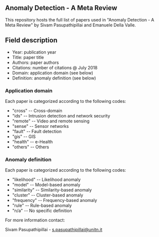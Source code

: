 ## Anomaly Detection - A Meta Review

This repository hosts the full list of papers used in "Anomaly Detection - A Meta Review" by Sivam Pasupathipillai and Emanuele Della Valle.

## Field description
- Year: publication year
- Title: paper title
- Authors: paper authors
- Citations: number of citations @ July 2018
- Domain: application domain (see below)
- Definition: anomaly definition (see below)

### Application domain
Each paper is categorized according to the following codes:

- "cross" -- Cross-domain
- "ids" -- Intrusion detection and network security
- "remote" -- Video and remote sensing
- "sense" -- Sensor networks
- "fault" -- Fault detection
- "gis" -- GIS
- "health" -- e-Health
- "others" -- Others

### Anomaly definition
Each paper is categorized according to the following codes:

- "likelihood" -- Likelihood anomaly
- "model" -- Model-based anomaly
- "similarity" -- Similarity-based anomaly
- "cluster" -- Cluster-based anomaly
- "frequency" -- Frequency-based anomaly
- "rule" -- Rule-based anomaly
- "n/a" -- No specific definition

For more information contact:

Sivam Pasupathipillai - s.pasupathipillai@unitn.it